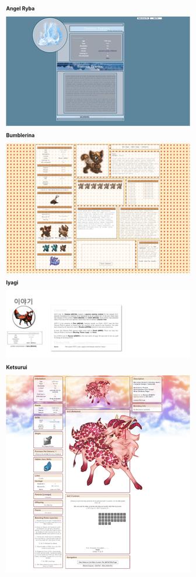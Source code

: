 **Angel Ryba**

![angel ryba](https://raw.githubusercontent.com/50345/aywas/main/pet%20profiles/angel%20ryba/6962c414_preview.jpg)

**Bumblerina**

![bumblerina](https://raw.githubusercontent.com/50345/aywas/main/pet%20profiles/bumblerina/487a7f80_preview.jpg)

**Iyagi**

![iyagi](https://raw.githubusercontent.com/50345/aywas/main/pet%20profiles/iyagi/be5734fe.jpg)

**Ketsurui**

![ketsurui](https://raw.githubusercontent.com/50345/aywas/main/pet%20profiles/ketsurui/1a75f3b2.jpg)
